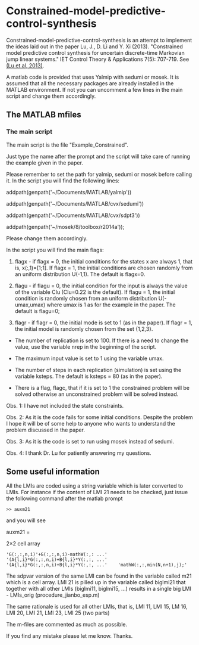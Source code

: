 # Constrained-model-predictive-control-synthesis

Constrained-model-predictive-control-synthesis is an attempt to implement the ideas laid out in the paper Lu, J., D. Li and Y. Xi (2013). "Constrained model predictive control synthesis for uncertain discrete-time Markovian jump linear systems." IET Control Theory & Applications 7(5): 707-719. See [(Lu et al, 2013)](https://doi.org/10.1049/iet-cta.2012.0884).

A matlab code is provided that uses Yalmip with sedumi or mosek. It is assumed that all the necessary packages are already installed in the MATLAB environment. If not you can uncomment a few lines in the main script and change them accordingly.


## The MATLAB mfiles

### The main script

The main script is the file "Example_Constrained".

Just type the name after the prompt and the script will take care of running the example given in the paper.

Please remember to set the path for yalmip, sedumi or mosek before calling it. In the script you will find the following lines:

addpath(genpath('~/Documents/MATLAB/yalmip'))

addpath(genpath('~/Documents/MATLAB/cvx/sedumi'))

addpath(genpath('~/Documents/MATLAB/cvx/sdpt3'))

addpath(genpath('~/mosek/8/toolbox/r2014a'));

Please change them accordingly.

In the script you will find the main flags: 

1) flagx - if flagx = 0, the initial conditions for the states x are always 1, that is, x(:,1)=[1;1].  If flagx = 1, the initial conditions are chosen randomly from an uniform distribution U(-1,1).  The default is flagx=0.

2) flagu - if flagu = 0, the initial condition for the input is always the value of the variable CIu (CIu=0.22 is the default).  If flagu = 1, the initial condition is randomly chosen from an uniform distribution U(-umax,umax) where umax is 1 as for the example in the paper. The default is flagu=0; 

3) flagr - if flagr = 0, the initial mode is set to 1 (as in the paper).  If flagr = 1, the initial model is randomly chosen from the set {1,2,3}. 

* The number of replication is set to 100. If there is a need to change the value, use the variable nrep in the beginning of the script.

* The maximum input value is set to 1 using the variable umax.  

* The number of steps in each replication (simulation) is set using the variable ksteps.  The default is ksteps = 80 (as in the paper).

* There is a flag, flagc, that if it is set to 1 the constrained problem will be solved otherwise an unconstrained problem will be solved instead.  

Obs. 1: I have not included the state constraints.

Obs. 2: As it is the code fails for some initial conditions.  Despite the problem I hope it will be of some help to anyone who wants to understand the problem discussed in the paper.

Obs. 3: As it is the code is set to run using mosek instead of sedumi.   

Obs. 4: I thank Dr. Lu for patiently answering my questions.  

## Some useful information

All the LMIs are coded using a string variable which is later converted to LMIs.  For instance if the content of LMI 21 needs to be checked, just issue the following command after the matlab prompt

`>> auxm21`

and you will see

auxm21 =

  2×2 cell array

    'G(:,:,n,i)'+G(:,:,n,i)-mathW(:,: ...'    '(A{l,i}*G(:,:,n,i)+B{l,i}*Y(:,:, ...'
    '(A{l,i}*G(:,:,n,i)+B{l,i}*Y(:,:, ...'    'mathW(:,:,min(N,n+1),j);'          

The sdpvar version of the same LMI can be found in the variable called m21 which is a cell array. LMI 21 is pilled up in the variable called biglmi21 that together with all other LMIs (biglmi11, biglmi15, ...) results in a single big LMI - LMIs_orig (procedure_jianbo_esp.m)

The same rationale is used for all other LMIs, that is, LMI 11, LMI 15, LM 16, LMI 20, LMI 21, LMI 23, LMI 25 (two parts)

The m-files are commented as much as possible.

If you find any mistake please let me know.  Thanks.
